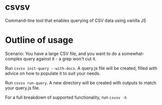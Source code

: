 # csvsv
Command-line tool that enables querying of CSV data using vanilla JS

# Outline of usage
Scenario: You have a large CSV file, and you want to do a somewhat-complex query against it - a grep won't cut it.

Run `csvsv init-query --with-docs`. A query.js file will be created, filled with advice on how to populate it to suit your needs.

Run `csvsv run-query`. A new directory will be created with outputs to match your query.js file.

For a full breakdown of supported functionality, run `csvsv -h`